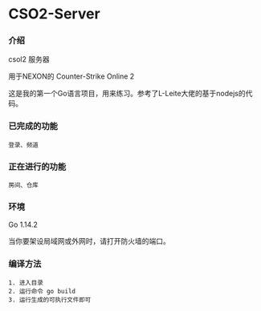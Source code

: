 # CSO2-Server

### 介绍

csol2 服务器

用于NEXON的 Counter-Strike Online 2

这是我的第一个Go语言项目，用来练习。参考了L-Leite大佬的基于nodejs的代码。

### 已完成的功能

    登录、频道

### 正在进行的功能

    房间、仓库

### 环境

Go 1.14.2

当你要架设局域网或外网时，请打开防火墙的端口。

### 编译方法

    1. 进入目录
    2. 运行命令 go build
    3. 运行生成的可执行文件即可
